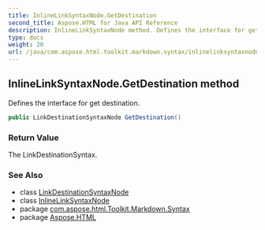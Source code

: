 ```yaml
---
title: InlineLinkSyntaxNode.GetDestination
second_title: Aspose.HTML for Java API Reference
description: InlineLinkSyntaxNode method. Defines the interface for get destination
type: docs
weight: 20
url: /java/com.aspose.html.toolkit.markdown.syntax/inlinelinksyntaxnode/getdestination/
---
```

## InlineLinkSyntaxNode.GetDestination method

Defines the interface for get destination.

```java
public LinkDestinationSyntaxNode GetDestination()
```

### Return Value

The LinkDestinationSyntax.

### See Also

* class [LinkDestinationSyntaxNode](../../linkdestinationsyntaxnode/)
* class [InlineLinkSyntaxNode](../)
* package [com.aspose.html.Toolkit.Markdown.Syntax](../../inlinelinksyntaxnode/)
* package [Aspose.HTML](../../../)
